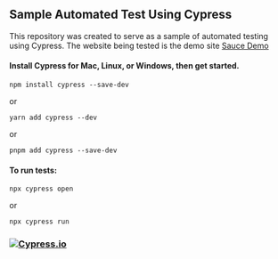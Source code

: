## Sample Automated Test Using Cypress

This repository was created to serve as a sample of automated testing using Cypress. The website being tested is the demo site [Sauce Demo](https://www.saucedemo.com/v1/)


#### Install Cypress for Mac, Linux, or Windows, then get started.

```
npm install cypress --save-dev
```
or
```
yarn add cypress --dev
```
or
```
pnpm add cypress --save-dev
```

#### To run tests:
```
npx cypress open
```
or
```
npx cypress run
```

### [![Cypress.io](https://img.shields.io/badge/tested%20with-Cypress-04C38E.svg)](https://www.cypress.io/)
